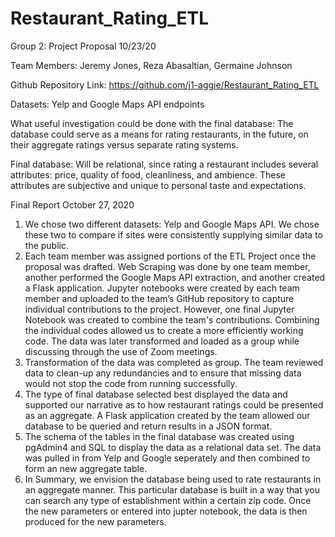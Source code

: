 # Restaurant_Rating_ETL

Group 2: Project Proposal 10/23/20

Team Members: Jeremy Jones, Reza Abasaltian, Germaine Johnson

Github Repository Link: https://github.com/j1-aggie/Restaurant_Rating_ETL

Datasets: Yelp and Google Maps API endpoints

What useful investigation could be done with the final database: The database could serve as a means for rating restaurants, in the future, on their aggregate ratings 
                                                                 versus separate rating systems.

Final database: Will be relational, since rating a restaurant includes several attributes: price, quality of food,
	        cleanliness, and ambience. These attributes are subjective and unique to personal taste and expectations.
		
		

Final Report October 27, 2020        

1) We chose two different datasets: Yelp and Google Maps API. We chose these two to compare if sites were consistently supplying similar data to the public.
2) Each team member was assigned portions of the ETL Project once the proposal was drafted. Web Scraping was done by one team member, another performed 
   the Google Maps API extraction, and another created a Flask application. Jupyter notebooks were created by each team member and uploaded to the team’s GitHub repository to
   capture individual contributions to the project.  However, one final Jupyter Notebook was created to combine the team's contributions. Combining the individual codes 
   allowed us to create a more efficiently working code. The data was later transformed and loaded as a group while discussing through the use of Zoom meetings.
3) Transformation of the data was completed as group. The team reviewed data to clean-up any redundancies and to ensure that missing data would not stop the code 
   from running successfully.
4) The type of final database selected best displayed the data and supported our narrative as to how restaurant ratings could be presented as an aggregate.  A Flask 
   application created by the team allowed our database to be queried and return results in a JSON format.
5) The schema of the tables in the final database was created using pgAdmin4 and SQL to display the data as a relational data set.  The data was pulled in from Yelp and Google    seperately and then combined to form an new aggregate table.  
6) In Summary, we envision the database being used to rate restaurants in an aggregate manner.  This particular database is built in a way that you can search any type of   	    establishment within a certain zip code.  Once the new parameters or entered into jupter notebook, the data is then produced for the new parameters. 
  

